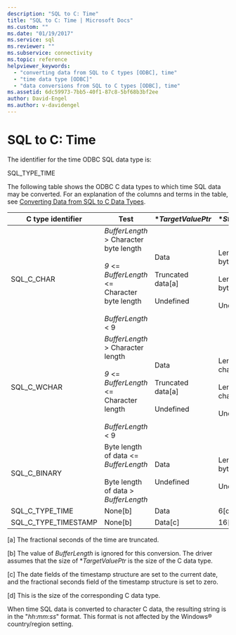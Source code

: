 ```yaml
---
description: "SQL to C: Time"
title: "SQL to C: Time | Microsoft Docs"
ms.custom: ""
ms.date: "01/19/2017"
ms.service: sql
ms.reviewer: ""
ms.subservice: connectivity
ms.topic: reference
helpviewer_keywords: 
  - "converting data from SQL to C types [ODBC], time"
  - "time data type [ODBC]"
  - "data conversions from SQL to C types [ODBC], time"
ms.assetid: 6dc59973-7bb5-40f1-87c8-5bf68b3bf2ee
author: David-Engel
ms.author: v-davidengel
---
```

# SQL to C: Time
The identifier for the time ODBC SQL data type is:  
  
 SQL_TYPE_TIME  
  
 The following table shows the ODBC C data types to which time SQL data may be converted. For an explanation of the columns and terms in the table, see [Converting Data from SQL to C Data Types](../../../odbc/reference/appendixes/converting-data-from-sql-to-c-data-types.md).  
  
|C type identifier|Test|**TargetValuePtr*|**StrLen_or_IndPtr*|SQLSTATE|  
|-----------------------|----------|------------------------|----------------------------|--------------|  
|SQL_C_CHAR|*BufferLength* > Character byte length<br /><br /> *9* <= *BufferLength* <= Character byte length<br /><br /> *BufferLength* < 9|Data<br /><br /> Truncated data[a]<br /><br /> Undefined|Length of data in bytes<br /><br /> Length of data in bytes<br /><br /> Undefined|n/a<br /><br /> 01004<br /><br /> 22003|  
|SQL_C_WCHAR|*BufferLength* > Character length<br /><br /> *9* <= *BufferLength* <= Character length<br /><br /> *BufferLength* < 9|Data<br /><br /> Truncated data[a]<br /><br /> Undefined|Length of data in characters<br /><br /> Length of data in characters<br /><br /> Undefined|n/a<br /><br /> 01004<br /><br /> 22003|  
|SQL_C_BINARY|Byte length of data <= *BufferLength*<br /><br /> Byte length of data > *BufferLength*|Data<br /><br /> Undefined|Length of data in bytes<br /><br /> Undefined|n/a<br /><br /> 22003|  
|SQL_C_TYPE_TIME|None[b]|Data|6[d]|n/a|  
|SQL_C_TYPE_TIMESTAMP|None[b]|Data[c]|16[d]|n/a|  
  
 [a]   The fractional seconds of the time are truncated.  
  
 [b]   The value of *BufferLength* is ignored for this conversion. The driver assumes that the size of **TargetValuePtr* is the size of the C data type.  
  
 [c]   The date fields of the timestamp structure are set to the current date, and the fractional seconds field of the timestamp structure is set to zero.  
  
 [d]   This is the size of the corresponding C data type.  
  
 When time SQL data is converted to character C data, the resulting string is in the "*hh*:*mm*:*ss*" format. This format is not affected by the Windows® country/region setting.
